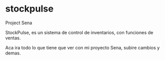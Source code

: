 # stockpulse
Project Sena

StockPulse, es un sistema de control de inventarios, con funciones de ventas.

Aca ira todo lo que tiene que ver con mi proyecto Sena, subire cambios y demas.
